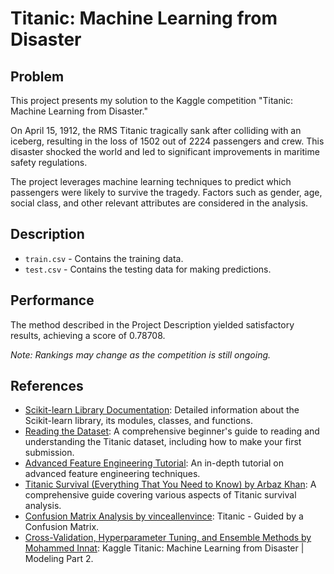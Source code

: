 # Titanic: Machine Learning from Disaster

## Problem

This project presents my solution to the Kaggle competition "Titanic: Machine Learning from Disaster."

On April 15, 1912, the RMS Titanic tragically sank after colliding with an iceberg, resulting in the loss of 1502 out of 2224 passengers and crew. This disaster shocked the world and led to significant improvements in maritime safety regulations.

The project leverages machine learning techniques to predict which passengers were likely to survive the tragedy. Factors such as gender, age, social class, and other relevant attributes are considered in the analysis.

## Description

- `train.csv` - Contains the training data.
- `test.csv` - Contains the testing data for making predictions.

## Performance

The method described in the Project Description yielded satisfactory results, achieving a score of 0.78708.

*Note: Rankings may change as the competition is still ongoing.*

## References

- [Scikit-learn Library Documentation](https://scikit-learn.org/stable/): Detailed information about the Scikit-learn library, its modules, classes, and functions.
- [Reading the Dataset](https://www.kaggle.com/jlawman/complete-beginner-your-first-titanic-submission): A comprehensive beginner's guide to reading and understanding the Titanic dataset, including how to make your first submission.
- [Advanced Feature Engineering Tutorial](https://www.kaggle.com/gunesevitan/titanic-advanced-feature-engineering-tutorial): An in-depth tutorial on advanced feature engineering techniques.
- [Titanic Survival (Everything That You Need to Know) by Arbaz Khan](https://www.kaggle.com/code/arbazkhan971/titanic-survival-everything-that-you-need-to-know?scriptVersionId=53228062): A comprehensive guide covering various aspects of Titanic survival analysis.
- [Confusion Matrix Analysis by vinceallenvince](https://www.kaggle.com/vinceallenvince/titanic-guided-by-a-confusion-matrix): Titanic - Guided by a Confusion Matrix.
- [Cross-Validation, Hyperparameter Tuning, and Ensemble Methods by Mohammed Innat](https://www.codementor.io/@innat_2k14/kaggl-titanic-a-machine-learning-from-disaster-modelling-part-2-10gfjtm0p3): Kaggle Titanic: Machine Learning from Disaster | Modeling Part 2.
